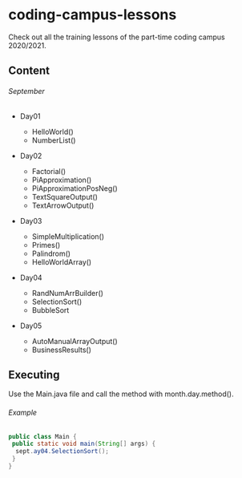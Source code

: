 # coding-campus-lessons
Check out all the training lessons of the part-time coding campus 2020/2021.

## Content

###### September
* Day01
  * HelloWorld()
  * NumberList()

* Day02
  * Factorial()
  * PiApproximation()
  * PiApproximationPosNeg()
  * TextSquareOutput()
  * TextArrowOutput()

* Day03
  * SimpleMultiplication()
  * Primes()
  * Palindrom()
  * HelloWorldArray()

* Day04
  * RandNumArrBuilder()
  * SelectionSort()
  * BubbleSort

* Day05
  * AutoManualArrayOutput()
  * BusinessResults()

## Executing
Use the Main.java file and call the method with month.day.method().

###### Example
```java
public class Main {
 public static void main(String[] args) {
  sept.ay04.SelectionSort();
 }
}
```
